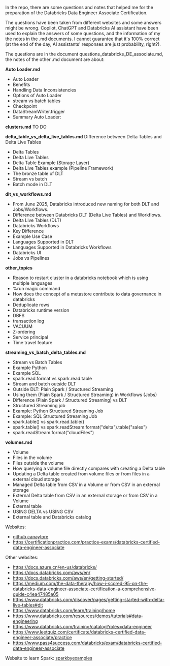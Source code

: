 In the repo, there are some questions and notes that helped me for the preparation of the Databricks Data Engineer Associate Certification.

The questions have been taken from different websites and some answers might be wrong. Copilot, ChatGPT and Databricks AI assistant have been used to explain the answers of some questions, and the information of my the notes in the .md documents. I cannot guarantee that it's 100% correct (at the end of the day, AI assistants' responses are just probability, right?).

The questions are in the document questions_databricks_DE_associate.md, the notes of the other .md document are about:

**Auto Loader.md**
- Auto Loader
- Benefits
- Handling Data Inconsistencies
- Options of Auto Loader
- stream vs batch tables
- Checkpoint
- DataStreamWriter.trigger
- Summary Auto Loader:

**clusters.md** TO DO

**delta_table_vs_delta_live_tables.md** Difference between Delta Tables and  Delta Live Tables
- Delta Tables
- Delta Live Tables
- Delta Table Example (Storage Layer)
- Delta Live Tables example (Pipeline Framework)
- The bronze table of DLT
- Stream vs batch
- Batch mode in DLT

**dlt_vs_workflows.md**
- From June 2025, Databricks introduced new naming for both DLT and Jobs/Workflows.
- Difference between Databricks DLT (Delta Live Tables) and Workflows.
- Delta Live Tables (DLT)
- Databricks Workflows
- Key Difference
- Example Use Case
- Languages Supported in DLT
- Languages Supported in Databricks Workflows
- Databricks UI
- Jobs vs Pipelines

**other_topics**
- Reason to restart cluster in a databricks notebook which is using multiple languages
- %run magic command
- How does the concept of a metastore contribute to data governance in databricks
- Deduplicate rows
- Databricks runtime version
- DBFS
- transaction log
- VACUUM
- Z-ordering
- Service principal
- Time travel feature

**streaming_vs_batch_delta_tables.md**
- Stream vs Batch Tables
- Example Python
- Example SQL
- spark.read.format vs spark.read.table
- Stream and batch outside DLT
- Outside DLT: Plain Spark / Structured Streaming
- Using them (Plain Spark / Structured Streaming) in Workflows (Jobs)
- Difference (Plain Spark / Structured Streaming) vs DLT
- Structured Streaming job
- Example: Python Structured Streaming Job
- Example: SQL Structured Streaming Job
- spark.table() vs spark.read.table()
- spark.table() vs spark.readStream.format("delta").table("sales")
- spark.readStream.format("cloudFiles")

**volumes.md**
- Volume
- Files in the volume
- Files outside the volume
- How querying a volume file directly compares with creating a Delta table
- Updating a Delta table created from volume files or from files in a external cloud storage
- Managed Delta table from CSV in a Volume or from CSV in an external storage
- External Delta table from CSV in an external storage or from CSV in a Volume
- External table
- USING DELTA vs USING CSV
- External table and Databricks catalog


Websites: 
- [github canaytore](https://github.com/canaytore/spark-learnings/blob/main/Databricks_Certified_Associate_Developer_for_Apache_Spark_Practice_Exam.md)
- https://certificationpractice.com/practice-exams/databricks-certified-data-engineer-associate


Other websites:
- https://docs.azure.cn/en-us/databricks/
- https://docs.databricks.com/aws/en/
- https://docs.databricks.com/aws/en/getting-started/
- https://medium.com/the-data-therapy/how-i-scored-95-on-the-databricks-data-engineer-associate-certification-a-comprehensive-guide-c4ea47485a05
- https://www.databricks.com/discover/pages/getting-started-with-delta-live-tables#dlt
- https://www.databricks.com/learn/training/home
- https://www.databricks.com/resources/demos/tutorials#data-engineering
- https://www.databricks.com/training/catalog?roles=data-engineer
- https://www.leetquiz.com/certificate/databricks-certified-data-engineer-associate/practice
- https://www.pass4success.com/databricks/exam/databricks-certified-data-engineer-associate

Website to learn Spark: [sparkbyexamples](https://sparkbyexamples.com/)
